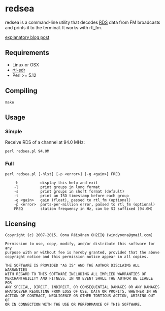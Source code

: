 # redsea

redsea is a command-line utility that decodes
[RDS](http://en.wikipedia.org/wiki/Radio_Data_System) data from FM broadcasts
and prints it to the terminal. It works with rtl_fm.

[explanatory blog post](http://www.windytan.com/2015/02/receiving-rds-with-rtl-sdr.html)

## Requirements

* Linux or OSX
* [rtl-sdr](http://sdr.osmocom.org/trac/wiki/rtl-sdr)
* Perl &gt;= 5.12

## Compiling

```
make
```

## Usage

### Simple

Receive RDS of a channel at 94.0 MHz:

```
perl redsea.pl 94.0M
```

### Full

```
perl redsea.pl [-hlst] [-p <error>] [-g <gain>] FREQ

    -h          display this help and exit
    -l          print groups in long format
    -s          print groups in short format (default)
    -t          print an ISO timestamp before each group
    -g <gain>   gain (float), passed to rtl_fm (optional)
    -p <error>  parts-per-million error, passed to rtl_fm (optional)
    FREQ        station frequency in Hz, can be SI suffixed (94.0M)
```

## Licensing

```
Copyright (c) 2007-2015, Oona Räisänen OH2EIQ (windyoona@gmail.com)

Permission to use, copy, modify, and/or distribute this software for any
purpose with or without fee is hereby granted, provided that the above
copyright notice and this permission notice appear in all copies.

THE SOFTWARE IS PROVIDED "AS IS" AND THE AUTHOR DISCLAIMS ALL WARRANTIES
WITH REGARD TO THIS SOFTWARE INCLUDING ALL IMPLIED WARRANTIES OF
MERCHANTABILITY AND FITNESS. IN NO EVENT SHALL THE AUTHOR BE LIABLE FOR
ANY SPECIAL, DIRECT, INDIRECT, OR CONSEQUENTIAL DAMAGES OR ANY DAMAGES
WHATSOEVER RESULTING FROM LOSS OF USE, DATA OR PROFITS, WHETHER IN AN
ACTION OF CONTRACT, NEGLIGENCE OR OTHER TORTIOUS ACTION, ARISING OUT OF
OR IN CONNECTION WITH THE USE OR PERFORMANCE OF THIS SOFTWARE.
```
